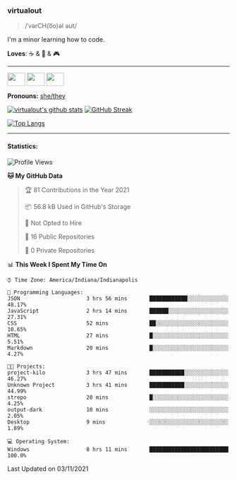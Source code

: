 ### virtualout
> /ˈvərCH(o͞o)əl aʊt/
> 
I'm a minor learning how to code.

**Loves**: ☕ & 🍫 & 🎮

-----
<p align="left">
<a href="https://twitter.com/ashexadecimal/" target="blank"><img align="center" src="https://cdn.jsdelivr.net/npm/simple-icons@3.0.1/icons/twitter.svg" alt="" height="30" width="40" /></a>
<a href="https://twitch.tv/sleepilylive" target="blank"><img align="center" src="https://cdn.jsdelivr.net/npm/simple-icons@3.0.1/icons/twitch.svg" alt="" height="30" width="40" /></a>
<a href="https://www.youtube.com/channel/UCVVgwKvv9UAbgsIWvYUSnkQ" target="blank"><img align="center" src="https://cdn.jsdelivr.net/npm/simple-icons@3.0.1/icons/youtube.svg" alt="" height="30" width="40" /></a>
</p>

**Pronouns:** [she/they](https://pronoun.is/she/:or/they)

[![virtualout's github stats](https://github-readme-stats.vercel.app/api?username=virtualout&theme=github_dark&show_icons=true)](https://github.com/anuraghazra/github-readme-stats)
[![GitHub Streak](http://github-readme-streak-stats.herokuapp.com?user=virtualout&theme=github-dark&date_format=M%20j%5B%2C%20Y%5D)](https://git.io/streak-stats)

[![Top Langs](https://github-readme-stats.vercel.app/api/top-langs/?username=virtualout&layout=compact&theme=github_dark)](https://github.com/anuraghazra/github-readme-stats)

-----

#### Statistics:

<!--START_SECTION:waka-->
![Profile Views](http://img.shields.io/badge/Profile%20Views-1-blue)

**🐱 My GitHub Data** 

> 🏆 81 Contributions in the Year 2021
 > 
> 📦 56.8 kB Used in GitHub's Storage 
 > 
> 🚫 Not Opted to Hire
 > 
> 📜 16 Public Repositories 
 > 
> 🔑 0 Private Repositories  
 > 
📊 **This Week I Spent My Time On** 

```text
⌚︎ Time Zone: America/Indiana/Indianapolis

💬 Programming Languages: 
JSON                     3 hrs 56 mins       ████████████░░░░░░░░░░░░░   48.17% 
JavaScript               2 hrs 14 mins       ██████░░░░░░░░░░░░░░░░░░░   27.31% 
CSS                      52 mins             ██░░░░░░░░░░░░░░░░░░░░░░░   10.65% 
HTML                     27 mins             █░░░░░░░░░░░░░░░░░░░░░░░░   5.51% 
Markdown                 20 mins             █░░░░░░░░░░░░░░░░░░░░░░░░   4.27%

🐱‍💻 Projects: 
project-kilo             3 hrs 47 mins       ███████████░░░░░░░░░░░░░░   46.27% 
Unknown Project          3 hrs 41 mins       ███████████░░░░░░░░░░░░░░   44.99% 
strepo                   20 mins             █░░░░░░░░░░░░░░░░░░░░░░░░   4.25% 
output-dark              10 mins             ░░░░░░░░░░░░░░░░░░░░░░░░░   2.05% 
Desktop                  9 mins              ░░░░░░░░░░░░░░░░░░░░░░░░░   1.89%

💻 Operating System: 
Windows                  8 hrs 11 mins       █████████████████████████   100.0%

```


 Last Updated on 03/11/2021
<!--END_SECTION:waka-->
